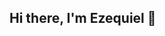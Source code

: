 ## Hi there, I'm Ezequiel 👋
<!--
**EzequielLopezF/EzequielLopezF** is a ✨ _special_ ✨ repository because its `README.md` (this file) appears on your GitHub profile.

Here are some ideas to get you started:

- 👨🏼‍💻 I’m currently working on ...
- 📚 I’m currently learning at the University of Salamanca.
- 🔭 I am seeking to collaborate on projects in data science.
- 🤔 I need help developing new technical skills, tackling new challenges and continuing to grow professionally.
- 💬 Ask me about social science and sociology.
- 📫 How to reach me: ezequiel.salvador.lopezf@gmail.com | Ezequiel Salvador López Fernández (LinkedIn)
-->
